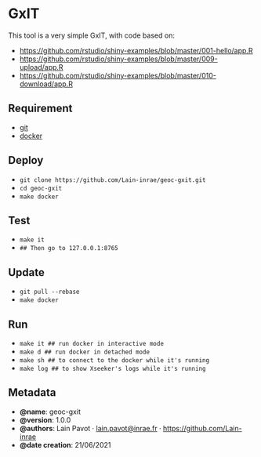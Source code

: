 GxIT
=======

This tool is a very simple GxIT, with code based on:
 - https://github.com/rstudio/shiny-examples/blob/master/001-hello/app.R
 - https://github.com/rstudio/shiny-examples/blob/master/009-upload/app.R
 - https://github.com/rstudio/shiny-examples/blob/master/010-download/app.R

Requirement
-----------

 - [git](https://git-scm.com/book/en/v2/Getting-Started-Installing-Git)
 - [docker](https://docs.docker.com/engine/install/)


Deploy
------

 - `git clone https://github.com/Lain-inrae/geoc-gxit.git`
 - `cd geoc-gxit`
 - `make docker`


Test
----
 - `make it`
 - `## Then go to 127.0.0.1:8765`


Update
-------------

 - `git pull --rebase`
 - `make docker`


Run
---

 - `make it ## run docker in interactive mode `
 - `make d ## run docker in detached mode `
 - `make sh ## to connect to the docker while it's running `
 - `make log ## to show Xseeker's logs while it's running `


Metadata
--------

 - **@name**: geoc-gxit
 - **@version**: 1.0.0
 - **@authors**: Lain Pavot · lain.pavot@inrae.fr · https://github.com/Lain-inrae
 - **@date creation**: 21/06/2021
